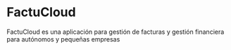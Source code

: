 # FactuCloud
FactuCloud es una aplicación para gestión de facturas y gestión financiera para autónomos y pequeñas empresas
